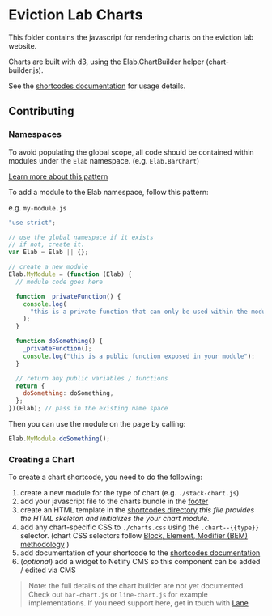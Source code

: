 # Eviction Lab Charts

This folder contains the javascript for rendering charts on the eviction lab website.

Charts are built with d3, using the Elab.ChartBuilder helper (chart-builder.js).

See the [shortcodes documentation](../../../../docs/shortcodes.md) for usage details.

## Contributing

### Namespaces

To avoid populating the global scope, all code should be contained within modules under the `Elab` namespace. (e.g. `Elab.BarChart`)

[Learn more about this pattern](https://medium.com/@petertumulty/avoiding-the-global-scope-with-the-revealing-module-pattern-6796ae7af1b9)

To add a module to the Elab namespace, follow this pattern:

e.g. `my-module.js`

```js
"use strict";

// use the global namespace if it exists
// if not, create it.
var Elab = Elab || {};

// create a new module
Elab.MyModule = (function (Elab) {
  // module code goes here

  function _privateFunction() {
    console.log(
      "this is a private function that can only be used within the module"
    );
  }

  function doSomething() {
    _privateFunction();
    console.log("this is a public function exposed in your module");
  }

  // return any public variables / functions
  return {
    doSomething: doSomething,
  };
})(Elab); // pass in the existing name space
```

Then you can use the module on the page by calling:

```js
Elab.MyModule.doSomething();
```

### Creating a Chart

To create a chart shortcode, you need to do the following:

1. create a new module for the type of chart (e.g. `./stack-chart.js`)
1. add your javascript file to the charts bundle in the [footer](../../layouts/partials/footer.html#L171)
1. create an HTML template in the [shortcodes directory](../../layouts/shortcodes)
   _this file provides the HTML skeleton and initializes the your chart module._
1. add any chart-specific CSS to `./charts.css` using the `.chart--{{type}}` selector. (chart CSS selectors follow [Block, Element, Modifier (BEM) methodology](https://css-tricks.com/bem-101/) )
1. add documentation of your shortcode to the [shortcodes documentation](../../../../docs/shortcodes.md)
1. (_optional_) add a widget to Netlify CMS so this component can be added / edited via CMS

> Note: the full details of the chart builder are not yet documented. Check out `bar-chart.js` or `line-chart.js` for example implementations. If you need support here, get in touch with [Lane](https://github.com/Lane)
